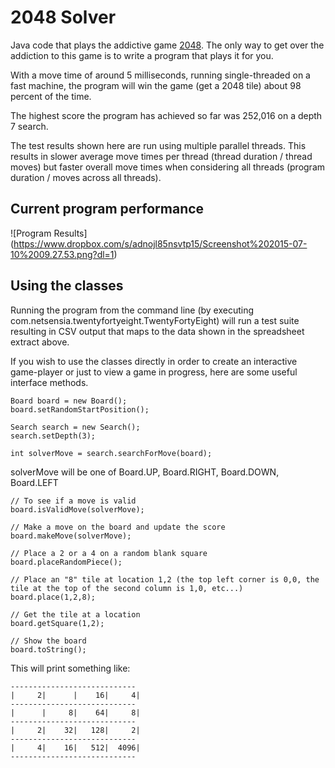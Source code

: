 # 2048 Solver

Java code that plays the addictive game [2048](http://gabrielecirulli.github.io/2048/). The only way to get over the addiction to this game is to write a program that plays it for you.

With a move time of around 5 milliseconds, running single-threaded on a fast machine, the program will win the game (get a 2048 tile) about 98 percent of the time.

The highest score the program has achieved so far was 252,016 on a depth 7 search. 

The test results shown here are run using multiple parallel threads. This results in slower average move times per thread (thread duration / thread moves) but faster overall move times when considering all threads (program duration / moves across all threads). 

## Current program performance

![Program Results]
(https://www.dropbox.com/s/adnojl85nsvtp15/Screenshot%202015-07-10%2009.27.53.png?dl=1)

## Using the classes

Running the program from the command line (by executing com.netsensia.twentyfortyeight.TwentyFortyEight) will run a test suite resulting in CSV output that maps to the
data shown in the spreadsheet extract above.

If you wish to use the classes directly in order to create an interactive game-player or just to view a game in progress, here are some useful interface methods.

	Board board = new Board();
	board.setRandomStartPosition();
		
	Search search = new Search();
	search.setDepth(3);
	
	int solverMove = search.searchForMove(board);
	
solverMove will be one of Board.UP, Board.RIGHT, Board.DOWN, Board.LEFT
	
	// To see if a move is valid
	board.isValidMove(solverMove); 
	
	// Make a move on the board and update the score
	board.makeMove(solverMove);
	
	// Place a 2 or a 4 on a random blank square
	board.placeRandomPiece(); 
	
	// Place an "8" tile at location 1,2 (the top left corner is 0,0, the tile at the top of the second column is 1,0, etc...)
	board.place(1,2,8); 
	
	// Get the tile at a location
	board.getSquare(1,2);
	
	// Show the board
	board.toString();
	
This will print something like:

	----------------------------
	|     2|      |    16|     4|
	----------------------------
	|      |     8|    64|     8|
	----------------------------
	|     2|    32|   128|     2|
	----------------------------
	|     4|    16|   512|  4096|
	----------------------------

		
